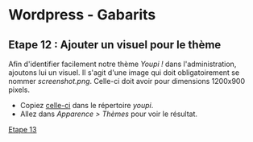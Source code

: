 # Wordpress - Gabarits

## Etape 12 : Ajouter un visuel pour le thème

Afin d'identifier facilement notre thème _Youpi !_ dans l'administration, ajoutons lui un visuel. Il s'agit d'une image qui doit obligatoirement se nommer _screenshot.png_. Celle-ci doit avoir pour dimensions 1200x900 pixels.

* Copiez [celle-ci](ressources/wordpress_ressources.zip) dans le répertoire _youpi_. 
* Allez dans _Apparence > Thèmes_ pour voir le résultat.

[Etape 13](etape_13.html)